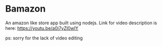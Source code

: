 # Bamazon
An amazon like store app built using nodejs.
Link for video description is here: https://youtu.be/a0i7yZI0wIY

ps: sorry for the lack of video editing
